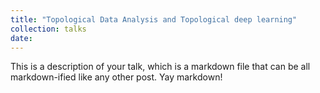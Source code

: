 ```yaml
---
title: "Topological Data Analysis and Topological deep learning"
collection: talks
date:
---
```


This is a description of your talk, which is a markdown file that can be all markdown-ified like any other post. Yay markdown!
